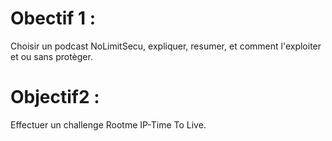 # Obectif 1 :
Choisir un podcast NoLimitSecu, expliquer, resumer, et comment l'exploiter et ou sans protèger.
# Objectif2 :
Effectuer un challenge Rootme IP-Time To Live.
